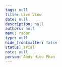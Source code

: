```yaml
---
tags: null
title: Live View
date: null
description: null
authors: null
menu: radar
type: null
hide_frontmatter: false
status: Trial
note: null
person: Andy Hieu Phan
---
```



